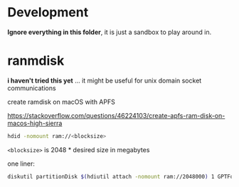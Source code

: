 # Development

**Ignore everything in this folder**, it is just a sandbox to play around in.


# ranmdisk

**i haven't tried this yet** ... it might be useful for unix domain socket
communications

create ramdisk on macOS with APFS

https://stackoverflow.com/questions/46224103/create-apfs-ram-disk-on-macos-high-sierra

```bash
hdid -nomount ram://<blocksize>
```

`<blocksize>` is 2048 * desired size in megabytes


one liner:

```bash
diskutil partitionDisk $(hdiutil attach -nomount ram://2048000) 1 GPTFormat APFS 'ramdisk' '100%'
```
